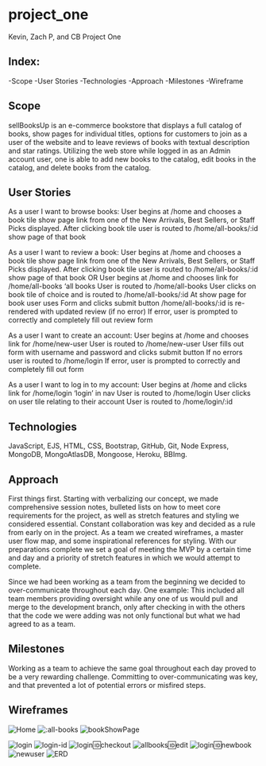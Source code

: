 # project_one

Kevin, Zach P, and CB Project One

## Index:

-Scope 
-User Stories
-Technologies
-Approach
-Milestones
-Wireframe

## Scope
sellBooksUp is an e-commerce bookstore that displays a full catalog of books, show pages for individual titles, options for customers to join as a user of the website and to leave reviews of books with textual description and star ratings. Utilizing the web store while logged in as an Admin account user, one is able to add new books to the catalog, edit books in the catalog, and delete books from the catalog. 

## User Stories
As a user I want to browse books:
User begins at /home and chooses a book tile show page link from one of the
New Arrivals, Best Sellers, or Staff Picks displayed.
After clicking book tile user is routed to /home/all-books/:id show page of that book

As a user I want to review a book:
User begins at /home and chooses a book tile show page link from one of the
New Arrivals, Best Sellers, or Staff Picks displayed.
After clicking book tile user is routed to /home/all-books/:id show page of that book
OR
User begins at /home and chooses link for /home/all-books ‘all books
User is routed to /home/all-books
User clicks on book tile of choice and is routed to /home/all-books/:id
At show page for book user uses Form and clicks submit button
/home/all-books/:id is re-rendered with updated review (if no error)
If error, user is prompted to correctly and completely fill out review form 

As a user I want to create an account:
User begins at /home and chooses link for /home/new-user
User is routed to /home/new-user
User fills out form with username and password and clicks submit button
If no errors user is routed to /home/login
If error, user is prompted to correctly and completely fill out form 

As a user I want to log in to my account:
User begins at /home and clicks link for /home/login ‘login’ in nav
User is routed to /home/login
User clicks on user tile relating to their account
User is routed to /home/login/:id

## Technologies 
JavaScript, EJS, HTML, CSS, Bootstrap, GitHub, Git, Node Express, MongoDB, MongoAtlasDB, Mongoose, Heroku, BBImg. 

## Approach
First things first. Starting with verbalizing our concept, we made comprehensive session notes, bulleted lists on how to meet core requirements for the project, as well as stretch features and styling we considered essential. Constant collaboration was key and decided as a rule from early on in the project. As a team we created wireframes, a master user flow map, and some inspirational references for styling. With our preparations complete we set a goal of meeting the MVP by a certain time and day and a priority of stretch features in which we would attempt to complete.

Since we had been working as a team from the beginning we decided to over-communicate throughout each day. One example: This included all team members providing oversight while any one of us would pull and merge to the development branch, only after checking in with the others that the code we were adding was not only functional but what we had agreed to as a team. 

## Milestones
Working as a team to achieve the same goal throughout each day proved to be a very rewarding challenge. Committing to over-communicating was key, and that prevented a lot of potential errors or misfired steps. 

## Wireframes









![Home](https://user-images.githubusercontent.com/86076600/137515791-78ebbc80-b0e5-47f8-8ce1-77c599ff31e0.png)
![:all-books](https://user-images.githubusercontent.com/86076600/137515900-c5d7ebf9-5f18-4cd3-9969-a70c6c0bca7e.png)
![bookShowPage](https://user-images.githubusercontent.com/86076600/137518774-668523a1-5eb8-4799-aa7f-6ce509093893.png)

![login](https://user-images.githubusercontent.com/86076600/137520581-df55e139-403f-4b69-97b4-b5bbd54c49ae.png)
![login-id](https://user-images.githubusercontent.com/86076600/137520633-ecb3a49c-bd9d-49ad-9c3f-310c47bcf084.png)
![login:id:checkout](https://user-images.githubusercontent.com/86076600/137520683-b4aedee3-c2ba-4123-9366-5432a5f0b0f5.png)
![allbooks:id:edit](https://user-images.githubusercontent.com/86076600/137520731-d2d6ff52-dfd2-4c57-b518-dc31e1eb5577.png)
![login:id:newbook](https://user-images.githubusercontent.com/86076600/137520796-55553bfd-8e02-4cc2-bc69-57a19285a6a9.png)
![newuser](https://user-images.githubusercontent.com/86076600/137520863-74cc82e7-6a1b-4331-9b6b-ccfeb419059c.png)
![ERD](https://user-images.githubusercontent.com/86076600/137520941-9d273924-6111-4eb6-9fe6-c02b8df0e97d.png)
